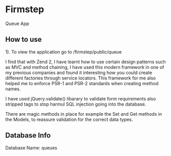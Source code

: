 # Firmstep
Queue App

How to use
------------
1). To view the application go to /firmstep/public/queue

I find that with Zend 2, I have learnt how to use certain design patterns such as MVC and method chaining, I have used this modern framework in one of my previous companies and found it interesting how you could create different factories through service locators.
This framework for me also helped me to enforce PSR-1 and PSR-2 standards when creating method names.

I have used jQuery.validate() libarary to validate form requirements also stripped tags to stop harmul SQL injection going into the database. 

There are magic methods in place for example the Set and Get methods in the Models, to reassure validation for the correct data types. 

Database Info
-----------------

Database Name: queues 

